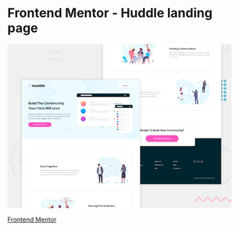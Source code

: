 # Frontend Mentor - Huddle landing page

![Design preview for the Huddle landing page with alternating feature blocks coding challenge](./design/desktop-preview.jpg)


[Frontend Mentor](https://www.frontendmentor.io) 

